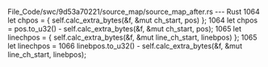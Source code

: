 File_Code/swc/9d53a70221/source_map/source_map_after.rs --- Rust
1064             let chpos = { self.calc_extra_bytes(&f, &mut ch_start, pos) };                                                                              1064             let chpos = pos.to_u32() - self.calc_extra_bytes(&f, &mut ch_start, pos);
1065             let linechpos = { self.calc_extra_bytes(&f, &mut line_ch_start, linebpos) };                                                                1065             let linechpos =
                                                                                                                                                             1066                 linebpos.to_u32() - self.calc_extra_bytes(&f, &mut line_ch_start, linebpos);


